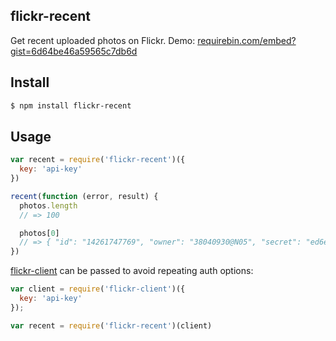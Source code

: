 ## flickr-recent

Get recent uploaded photos on Flickr. Demo: [requirebin.com/embed?gist=6d64be46a59565c7db6d](http://requirebin.com/embed?gist=6d64be46a59565c7db6d)

## Install

```bash
$ npm install flickr-recent
```

## Usage

```js
var recent = require('flickr-recent')({
  key: 'api-key'
})

recent(function (error, result) {
  photos.length
  // => 100

  photos[0]
  // => { "id": "14261747769", "owner": "38040930@N05", "secret": "ed6e9380d7", "server": "2925", "farm": 3, "title": "Desert Camo BumbleBot one off #mikedie #bumblebot #resin #dunny #rwk #transformers #bumblebee #camo  Mikedie.bigcartel.com", "ispublic": 1, "isfriend": 0, "isfamily": 0 }
})
```

[flickr-client](http://github.com/npm-flickr/flickr-client) can be passed to avoid repeating auth options:

```js
var client = require('flickr-client')({
  key: 'api-key'
});

var recent = require('flickr-recent')(client)
```
